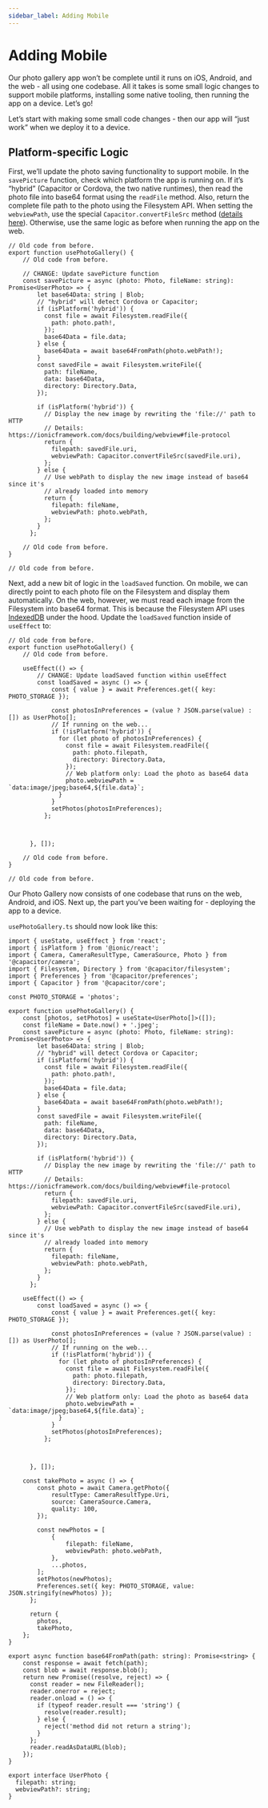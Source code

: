```yaml
---
sidebar_label: Adding Mobile
---
```


# Adding Mobile

Our photo gallery app won’t be complete until it runs on iOS, Android, and the web - all using one codebase. All it takes is some small logic changes to support mobile platforms, installing some native tooling, then running the app on a device. Let’s go!

Let’s start with making some small code changes - then our app will “just work” when we deploy it to a device.

## Platform-specific Logic

First, we’ll update the photo saving functionality to support mobile. In the `savePicture` function, check which platform the app is running on. If it’s “hybrid” (Capacitor or Cordova, the two native runtimes), then read the photo file into base64 format using the `readFile` method. Also, return the complete file path to the photo using the Filesystem API. When setting the `webviewPath`, use the special `Capacitor.convertFileSrc` method ([details here](https://ionicframework.com/docs/core-concepts/webview#file-protocol)). Otherwise, use the same logic as before when running the app on the web.

```tsx
// Old code from before. 
export function usePhotoGallery() {
    // Old code from before.

    // CHANGE: Update savePicture function 
    const savePicture = async (photo: Photo, fileName: string): Promise<UserPhoto> => {
        let base64Data: string | Blob;
        // "hybrid" will detect Cordova or Capacitor;
        if (isPlatform('hybrid')) {
          const file = await Filesystem.readFile({
            path: photo.path!,
          });
          base64Data = file.data;
        } else {
          base64Data = await base64FromPath(photo.webPath!);
        }
        const savedFile = await Filesystem.writeFile({
          path: fileName,
          data: base64Data,
          directory: Directory.Data,
        });
      
        if (isPlatform('hybrid')) {
          // Display the new image by rewriting the 'file://' path to HTTP
          // Details: https://ionicframework.com/docs/building/webview#file-protocol
          return {
            filepath: savedFile.uri,
            webviewPath: Capacitor.convertFileSrc(savedFile.uri),
          };
        } else {
          // Use webPath to display the new image instead of base64 since it's
          // already loaded into memory
          return {
            filepath: fileName,
            webviewPath: photo.webPath,
          };
        }
      };
    
    // Old code from before. 
}

// Old code from before.
```

Next, add a new bit of logic in the `loadSaved` function. On mobile, we can directly point to each photo file on the Filesystem and display them automatically. On the web, however, we must read each image from the Filesystem into base64 format. This is because the Filesystem API uses [IndexedDB](https://developer.mozilla.org/en-US/docs/Web/API/IndexedDB_API) under the hood. Update the `loadSaved` function inside of `useEffect` to:

```tsx
// Old code from before. 
export function usePhotoGallery() {
    // Old code from before.

    useEffect(() => {
        // CHANGE: Update loadSaved function within useEffect
        const loadSaved = async () => {
            const { value } = await Preferences.get({ key: PHOTO_STORAGE });
          
            const photosInPreferences = (value ? JSON.parse(value) : []) as UserPhoto[];
            // If running on the web...
            if (!isPlatform('hybrid')) {
              for (let photo of photosInPreferences) {
                const file = await Filesystem.readFile({
                  path: photo.filepath,
                  directory: Directory.Data,
                });
                // Web platform only: Load the photo as base64 data
                photo.webviewPath = `data:image/jpeg;base64,${file.data}`;
              }
            }
            setPhotos(photosInPreferences);
          };
          
          
          
      }, []);
    
    // Old code from before. 
}

// Old code from before.
```

Our Photo Gallery now consists of one codebase that runs on the web, Android, and iOS. Next up, the part you’ve been waiting for - deploying the app to a device.

`usePhotoGallery.ts` should now look like this:

```tsx
import { useState, useEffect } from 'react';
import { isPlatform } from '@ionic/react';
import { Camera, CameraResultType, CameraSource, Photo } from '@capacitor/camera';
import { Filesystem, Directory } from '@capacitor/filesystem';
import { Preferences } from '@capacitor/preferences';
import { Capacitor } from '@capacitor/core';

const PHOTO_STORAGE = 'photos';

export function usePhotoGallery() {
    const [photos, setPhotos] = useState<UserPhoto[]>([]);
    const fileName = Date.now() + '.jpeg';
    const savePicture = async (photo: Photo, fileName: string): Promise<UserPhoto> => {
        let base64Data: string | Blob;
        // "hybrid" will detect Cordova or Capacitor;
        if (isPlatform('hybrid')) {
          const file = await Filesystem.readFile({
            path: photo.path!,
          });
          base64Data = file.data;
        } else {
          base64Data = await base64FromPath(photo.webPath!);
        }
        const savedFile = await Filesystem.writeFile({
          path: fileName,
          data: base64Data,
          directory: Directory.Data,
        });
      
        if (isPlatform('hybrid')) {
          // Display the new image by rewriting the 'file://' path to HTTP
          // Details: https://ionicframework.com/docs/building/webview#file-protocol
          return {
            filepath: savedFile.uri,
            webviewPath: Capacitor.convertFileSrc(savedFile.uri),
          };
        } else {
          // Use webPath to display the new image instead of base64 since it's
          // already loaded into memory
          return {
            filepath: fileName,
            webviewPath: photo.webPath,
          };
        }
      };

    useEffect(() => {
        const loadSaved = async () => {
            const { value } = await Preferences.get({ key: PHOTO_STORAGE });
          
            const photosInPreferences = (value ? JSON.parse(value) : []) as UserPhoto[];
            // If running on the web...
            if (!isPlatform('hybrid')) {
              for (let photo of photosInPreferences) {
                const file = await Filesystem.readFile({
                  path: photo.filepath,
                  directory: Directory.Data,
                });
                // Web platform only: Load the photo as base64 data
                photo.webviewPath = `data:image/jpeg;base64,${file.data}`;
              }
            }
            setPhotos(photosInPreferences);
          };
          
          
          
      }, []);
    
    const takePhoto = async () => {
        const photo = await Camera.getPhoto({
            resultType: CameraResultType.Uri,
            source: CameraSource.Camera,
            quality: 100,
        });

        const newPhotos = [
            {
                filepath: fileName,
                webviewPath: photo.webPath,
            },
            ...photos,
        ];
        setPhotos(newPhotos);
        Preferences.set({ key: PHOTO_STORAGE, value: JSON.stringify(newPhotos) });
      };
    
      return {
        photos,
        takePhoto,
    };
}

export async function base64FromPath(path: string): Promise<string> {
    const response = await fetch(path);
    const blob = await response.blob();
    return new Promise((resolve, reject) => {
      const reader = new FileReader();
      reader.onerror = reject;
      reader.onload = () => {
        if (typeof reader.result === 'string') {
          resolve(reader.result);
        } else {
          reject('method did not return a string');
        }
      };
      reader.readAsDataURL(blob);
    });
}

export interface UserPhoto {
  filepath: string;
  webviewPath?: string;
}
```
